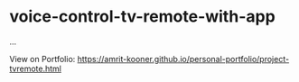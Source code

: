 # voice-control-tv-remote-with-app
...

View on Portfolio: https://amrit-kooner.github.io/personal-portfolio/project-tvremote.html
